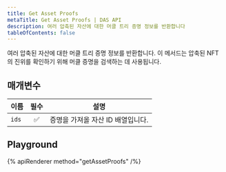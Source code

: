 ```yaml
---
title: Get Asset Proofs
metaTitle: Get Asset Proofs | DAS API
description: 여러 압축된 자산에 대한 머클 트리 증명 정보를 반환합니다
tableOfContents: false
---
```


여러 압축된 자산에 대한 머클 트리 증명 정보를 반환합니다. 이 메서드는 압축된 NFT의 진위를 확인하기 위해 머클 증명을 검색하는 데 사용됩니다.

## 매개변수

| 이름            | 필수 | 설명                                |
| --------------- | :------: | ------------------------------------------ |
| `ids`           |    ✅    | 증명을 가져올 자산 ID 배열입니다.   |

## Playground

{% apiRenderer method="getAssetProofs" /%}
